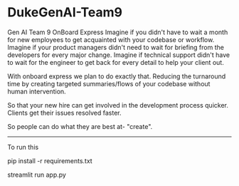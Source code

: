 # DukeGenAI-Team9
Gen AI Team 9 OnBoard Express
Imagine if you didn't have to wait a month for new employees to get acquainted with your codebase or workflow.
Imagine if your product managers didn't need to wait for briefing from the developers for every major change.
Imagine if technical support didn't have to wait for the engineer to get back for every detail to help your client out.

With onboard express we plan to do exactly that. Reducing the turnaround time by creating targeted summaries/flows of your codebase without human intervention.

So that your new hire can get involved in the development process quicker. Clients get their issues resolved faster. 

So people can do what they are best at- "create".


---------------------------------------------------------------------------
To run this

pip install -r requirements.txt

streamlit run app.py
